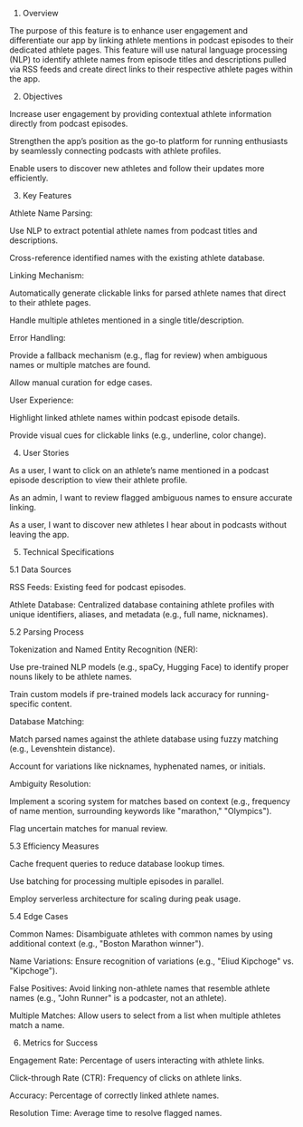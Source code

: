 1. Overview

The purpose of this feature is to enhance user engagement and differentiate our app by linking athlete mentions in podcast episodes to their dedicated athlete pages. This feature will use natural language processing (NLP) to identify athlete names from episode titles and descriptions pulled via RSS feeds and create direct links to their respective athlete pages within the app.

2. Objectives

Increase user engagement by providing contextual athlete information directly from podcast episodes.

Strengthen the app’s position as the go-to platform for running enthusiasts by seamlessly connecting podcasts with athlete profiles.

Enable users to discover new athletes and follow their updates more efficiently.

3. Key Features

Athlete Name Parsing:

Use NLP to extract potential athlete names from podcast titles and descriptions.

Cross-reference identified names with the existing athlete database.

Linking Mechanism:

Automatically generate clickable links for parsed athlete names that direct to their athlete pages.

Handle multiple athletes mentioned in a single title/description.

Error Handling:

Provide a fallback mechanism (e.g., flag for review) when ambiguous names or multiple matches are found.

Allow manual curation for edge cases.

User Experience:

Highlight linked athlete names within podcast episode details.

Provide visual cues for clickable links (e.g., underline, color change).

4. User Stories

As a user, I want to click on an athlete’s name mentioned in a podcast episode description to view their athlete profile.

As an admin, I want to review flagged ambiguous names to ensure accurate linking.

As a user, I want to discover new athletes I hear about in podcasts without leaving the app.

5. Technical Specifications

5.1 Data Sources

RSS Feeds: Existing feed for podcast episodes.

Athlete Database: Centralized database containing athlete profiles with unique identifiers, aliases, and metadata (e.g., full name, nicknames).

5.2 Parsing Process

Tokenization and Named Entity Recognition (NER):

Use pre-trained NLP models (e.g., spaCy, Hugging Face) to identify proper nouns likely to be athlete names.

Train custom models if pre-trained models lack accuracy for running-specific content.

Database Matching:

Match parsed names against the athlete database using fuzzy matching (e.g., Levenshtein distance).

Account for variations like nicknames, hyphenated names, or initials.

Ambiguity Resolution:

Implement a scoring system for matches based on context (e.g., frequency of name mention, surrounding keywords like "marathon," "Olympics").

Flag uncertain matches for manual review.

5.3 Efficiency Measures

Cache frequent queries to reduce database lookup times.

Use batching for processing multiple episodes in parallel.

Employ serverless architecture for scaling during peak usage.

5.4 Edge Cases

Common Names: Disambiguate athletes with common names by using additional context (e.g., "Boston Marathon winner").

Name Variations: Ensure recognition of variations (e.g., "Eliud Kipchoge" vs. "Kipchoge").

False Positives: Avoid linking non-athlete names that resemble athlete names (e.g., "John Runner" is a podcaster, not an athlete).

Multiple Matches: Allow users to select from a list when multiple athletes match a name.

6. Metrics for Success

Engagement Rate: Percentage of users interacting with athlete links.

Click-through Rate (CTR): Frequency of clicks on athlete links.

Accuracy: Percentage of correctly linked athlete names.

Resolution Time: Average time to resolve flagged names.